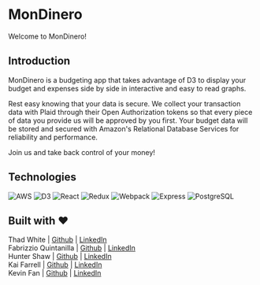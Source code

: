 # MonDinero

Welcome to MonDinero!

## Introduction

MonDinero is a budgeting app that takes advantage of D3 to display your budget and expenses side by side in interactive and easy to read graphs.

Rest easy knowing that your data is secure. We collect your transaction data with Plaid through their Open Authorization tokens so that every piece of data you provide us will be approved by you first. Your budget data will be stored and secured with Amazon's Relational Database Services for reliability and performance.

Join us and take back control of your money!

## Technologies

![AWS](https://img.shields.io/badge/Amazon_RDS-white?style=for-the-badge&logo=amazon-rds&logoColor=blue)
![D3](https://img.shields.io/badge/D3-black?style=for-the-badge&logo=d3.js&logoColor=orange)
![React](https://img.shields.io/badge/-react-61DAFB?style=for-the-badge&logo=react&logoColor=white)
![Redux](https://img.shields.io/badge/-Redux-764ABC?style=for-the-badge&logo=react&logoColor=white)
![Webpack](https://img.shields.io/badge/Webpack-2CA5E0?style=for-the-badge&logo=webpack&logoColor=white)
![Express](https://img.shields.io/badge/Express-000000?style=for-the-badge&logo=express&logoColor=white)
![PostgreSQL](https://img.shields.io/badge/postgresql-31648C?style=for-the-badge&logo=postgresql&logoColor=white)

## Built with ♥

Thad White | <a href='https://github.com/thadd225'>Github</a> | <a href='https://www.linkedin.com/in/thad-white/'>LinkedIn</a><br>
Fabrizzio Quintanilla | <a href='https://github.com/Fab3005'>Github</a> | <a href='https://www.linkedin.com/in/fabrizzio-quintanilla-b58388244/'>LinkedIn</a><br>
Hunter Shaw | <a href='https://github.com/HShaw215'>Github</a> | <a href='https://www.linkedin.com/in/hunter-shaw-39430a181/'>LinkedIn</a><br>
Kai Farrell | <a href='https://github.com/farrellkai'>Github</a> | <a href='https://www.linkedin.com/in/kaifarrell/'>LinkedIn</a><br>
Kevin Fan | <a href='https://github.com/kfan1'>Github</a> | <a href='https://www.linkedin.com/in/kfan1/'>LinkedIn</a><br>
